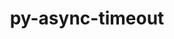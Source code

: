 ---
title: "py-async-timeout"
layout: cache
categories: [package, develop]
meta: {"versions": ["4.0.2"], "compilers": ["apple-clang@=15.0.0", "gcc@=11.3.0", "gcc@=7.5.0"], "oss": ["ubuntu18.04", "ubuntu22.04", "ventura"], "platforms": ["darwin", "linux"], "targets": ["aarch64", "x86_64_v3"], "stacks": ["ml-darwin-aarch64-mps", "ml-linux-x86_64-cpu", "ml-linux-x86_64-cuda", "ml-linux-x86_64-rocm", "radiuss", "root"], "num_specs": 24, "num_specs_by_stack": {"ml-darwin-aarch64-mps": 5, "root": 24, "radiuss": 9, "ml-linux-x86_64-rocm": 10, "ml-linux-x86_64-cpu": 10, "ml-linux-x86_64-cuda": 10}}
spec_details: [{"hash": "jqjmufxzwi4222o53lwj4qsbkcqyjtwh", "compiler": "apple-clang@=15.0.0", "versions": ["4.0.2"], "os": "ventura", "platform": "darwin", "target": "aarch64", "variants": ["build_system=python_pip"], "stacks": ["ml-darwin-aarch64-mps", "root"], "size": "-", "tarball": "https://binaries.spack.io/develop/build_cache/darwin-ventura-aarch64/apple-clang-15.0.0/py-async-timeout-4.0.2/darwin-ventura-aarch64-apple-clang-15.0.0-py-async-timeout-4.0.2-jqjmufxzwi4222o53lwj4qsbkcqyjtwh.spack"}, {"hash": "lg2b3btzxqc7n3fscpyytvwf4su45whq", "compiler": "apple-clang@=15.0.0", "versions": ["4.0.2"], "os": "ventura", "platform": "darwin", "target": "aarch64", "variants": ["build_system=python_pip"], "stacks": ["ml-darwin-aarch64-mps", "root"], "size": "-", "tarball": "https://binaries.spack.io/develop/build_cache/darwin-ventura-aarch64/apple-clang-15.0.0/py-async-timeout-4.0.2/darwin-ventura-aarch64-apple-clang-15.0.0-py-async-timeout-4.0.2-lg2b3btzxqc7n3fscpyytvwf4su45whq.spack"}, {"hash": "puslthqklaohkf2455r5si2ukt4akxmy", "compiler": "apple-clang@=15.0.0", "versions": ["4.0.2"], "os": "ventura", "platform": "darwin", "target": "aarch64", "variants": ["build_system=python_pip"], "stacks": ["ml-darwin-aarch64-mps", "root"], "size": "-", "tarball": "https://binaries.spack.io/develop/build_cache/darwin-ventura-aarch64/apple-clang-15.0.0/py-async-timeout-4.0.2/darwin-ventura-aarch64-apple-clang-15.0.0-py-async-timeout-4.0.2-puslthqklaohkf2455r5si2ukt4akxmy.spack"}, {"hash": "h27j44takmvq3myrpf3ztpw2rn7fwdqj", "compiler": "apple-clang@=15.0.0", "versions": ["4.0.2"], "os": "ventura", "platform": "darwin", "target": "aarch64", "variants": ["build_system=python_pip"], "stacks": ["ml-darwin-aarch64-mps", "root"], "size": "-", "tarball": "https://binaries.spack.io/develop/build_cache/darwin-ventura-aarch64/apple-clang-15.0.0/py-async-timeout-4.0.2/darwin-ventura-aarch64-apple-clang-15.0.0-py-async-timeout-4.0.2-h27j44takmvq3myrpf3ztpw2rn7fwdqj.spack"}, {"hash": "nxfgalhhhmdrmvpfinwt2lvzmzsnvxt3", "compiler": "apple-clang@=15.0.0", "versions": ["4.0.2"], "os": "ventura", "platform": "darwin", "target": "aarch64", "variants": ["build_system=python_pip"], "stacks": ["ml-darwin-aarch64-mps", "root"], "size": "-", "tarball": "https://binaries.spack.io/develop/build_cache/darwin-ventura-aarch64/apple-clang-15.0.0/py-async-timeout-4.0.2/darwin-ventura-aarch64-apple-clang-15.0.0-py-async-timeout-4.0.2-nxfgalhhhmdrmvpfinwt2lvzmzsnvxt3.spack"}, {"hash": "pqngrd5hz4lpdfnvwn6p63rolvmuir3w", "compiler": "gcc@=7.5.0", "versions": ["4.0.2"], "os": "ubuntu18.04", "platform": "linux", "target": "x86_64_v3", "variants": ["build_system=python_pip"], "stacks": ["radiuss", "root"], "size": "-", "tarball": "https://binaries.spack.io/develop/build_cache/linux-ubuntu18.04-x86_64_v3/gcc-7.5.0/py-async-timeout-4.0.2/linux-ubuntu18.04-x86_64_v3-gcc-7.5.0-py-async-timeout-4.0.2-pqngrd5hz4lpdfnvwn6p63rolvmuir3w.spack"}, {"hash": "7pdykxn4qa7lpcykrtw66pwnxwuu7fh4", "compiler": "gcc@=7.5.0", "versions": ["4.0.2"], "os": "ubuntu18.04", "platform": "linux", "target": "x86_64_v3", "variants": ["build_system=python_pip"], "stacks": ["radiuss", "root"], "size": "-", "tarball": "https://binaries.spack.io/develop/build_cache/linux-ubuntu18.04-x86_64_v3/gcc-7.5.0/py-async-timeout-4.0.2/linux-ubuntu18.04-x86_64_v3-gcc-7.5.0-py-async-timeout-4.0.2-7pdykxn4qa7lpcykrtw66pwnxwuu7fh4.spack"}, {"hash": "4fy7gtxh43mfhynuxqfgv7lhrukihvg5", "compiler": "gcc@=7.5.0", "versions": ["4.0.2"], "os": "ubuntu18.04", "platform": "linux", "target": "x86_64_v3", "variants": ["build_system=python_pip"], "stacks": ["radiuss", "root"], "size": "-", "tarball": "https://binaries.spack.io/develop/build_cache/linux-ubuntu18.04-x86_64_v3/gcc-7.5.0/py-async-timeout-4.0.2/linux-ubuntu18.04-x86_64_v3-gcc-7.5.0-py-async-timeout-4.0.2-4fy7gtxh43mfhynuxqfgv7lhrukihvg5.spack"}, {"hash": "ucncfzylysfwxdjr6lk6ua2jl4m3sxbl", "compiler": "gcc@=7.5.0", "versions": ["4.0.2"], "os": "ubuntu18.04", "platform": "linux", "target": "x86_64_v3", "variants": ["build_system=python_pip"], "stacks": ["radiuss", "root"], "size": "-", "tarball": "https://binaries.spack.io/develop/build_cache/linux-ubuntu18.04-x86_64_v3/gcc-7.5.0/py-async-timeout-4.0.2/linux-ubuntu18.04-x86_64_v3-gcc-7.5.0-py-async-timeout-4.0.2-ucncfzylysfwxdjr6lk6ua2jl4m3sxbl.spack"}, {"hash": "7jb6pxmoofamo7ezpktdelnzkbpuvojf", "compiler": "gcc@=7.5.0", "versions": ["4.0.2"], "os": "ubuntu18.04", "platform": "linux", "target": "x86_64_v3", "variants": ["build_system=python_pip"], "stacks": ["radiuss", "root"], "size": "-", "tarball": "https://binaries.spack.io/develop/build_cache/linux-ubuntu18.04-x86_64_v3/gcc-7.5.0/py-async-timeout-4.0.2/linux-ubuntu18.04-x86_64_v3-gcc-7.5.0-py-async-timeout-4.0.2-7jb6pxmoofamo7ezpktdelnzkbpuvojf.spack"}, {"hash": "pnhmdgwenxjzxmbjyky7mfihwebiqpxr", "compiler": "gcc@=7.5.0", "versions": ["4.0.2"], "os": "ubuntu18.04", "platform": "linux", "target": "x86_64_v3", "variants": ["build_system=python_pip"], "stacks": ["radiuss", "root"], "size": "-", "tarball": "https://binaries.spack.io/develop/build_cache/linux-ubuntu18.04-x86_64_v3/gcc-7.5.0/py-async-timeout-4.0.2/linux-ubuntu18.04-x86_64_v3-gcc-7.5.0-py-async-timeout-4.0.2-pnhmdgwenxjzxmbjyky7mfihwebiqpxr.spack"}, {"hash": "nr2tf27rgiykinm6meojsdnlyvtylrra", "compiler": "gcc@=7.5.0", "versions": ["4.0.2"], "os": "ubuntu18.04", "platform": "linux", "target": "x86_64_v3", "variants": ["build_system=python_pip"], "stacks": ["radiuss", "root"], "size": "-", "tarball": "https://binaries.spack.io/develop/build_cache/linux-ubuntu18.04-x86_64_v3/gcc-7.5.0/py-async-timeout-4.0.2/linux-ubuntu18.04-x86_64_v3-gcc-7.5.0-py-async-timeout-4.0.2-nr2tf27rgiykinm6meojsdnlyvtylrra.spack"}, {"hash": "ut4ocx4cvuifncixdfjnp2dz5bfueh6c", "compiler": "gcc@=7.5.0", "versions": ["4.0.2"], "os": "ubuntu18.04", "platform": "linux", "target": "x86_64_v3", "variants": ["build_system=python_pip"], "stacks": ["radiuss", "root"], "size": "-", "tarball": "https://binaries.spack.io/develop/build_cache/linux-ubuntu18.04-x86_64_v3/gcc-7.5.0/py-async-timeout-4.0.2/linux-ubuntu18.04-x86_64_v3-gcc-7.5.0-py-async-timeout-4.0.2-ut4ocx4cvuifncixdfjnp2dz5bfueh6c.spack"}, {"hash": "ue2mfhcpe5aq4e5mbzc6dnrus2kugwbd", "compiler": "gcc@=7.5.0", "versions": ["4.0.2"], "os": "ubuntu18.04", "platform": "linux", "target": "x86_64_v3", "variants": ["build_system=python_pip"], "stacks": ["radiuss", "root"], "size": "-", "tarball": "https://binaries.spack.io/develop/build_cache/linux-ubuntu18.04-x86_64_v3/gcc-7.5.0/py-async-timeout-4.0.2/linux-ubuntu18.04-x86_64_v3-gcc-7.5.0-py-async-timeout-4.0.2-ue2mfhcpe5aq4e5mbzc6dnrus2kugwbd.spack"}, {"hash": "l3x3us7yqq76lwsukz5fssvn3qpr5mn5", "compiler": "gcc@=11.3.0", "versions": ["4.0.2"], "os": "ubuntu22.04", "platform": "linux", "target": "x86_64_v3", "variants": ["build_system=python_pip"], "stacks": ["ml-linux-x86_64-rocm", "ml-linux-x86_64-cpu", "ml-linux-x86_64-cuda", "root"], "size": "-", "tarball": "https://binaries.spack.io/develop/build_cache/linux-ubuntu22.04-x86_64_v3/gcc-11.3.0/py-async-timeout-4.0.2/linux-ubuntu22.04-x86_64_v3-gcc-11.3.0-py-async-timeout-4.0.2-l3x3us7yqq76lwsukz5fssvn3qpr5mn5.spack"}, {"hash": "pdd6cqobkj75pvgz2hc7bwezdkgyoc56", "compiler": "gcc@=11.3.0", "versions": ["4.0.2"], "os": "ubuntu22.04", "platform": "linux", "target": "x86_64_v3", "variants": ["build_system=python_pip"], "stacks": ["ml-linux-x86_64-rocm", "ml-linux-x86_64-cpu", "ml-linux-x86_64-cuda", "root"], "size": "-", "tarball": "https://binaries.spack.io/develop/build_cache/linux-ubuntu22.04-x86_64_v3/gcc-11.3.0/py-async-timeout-4.0.2/linux-ubuntu22.04-x86_64_v3-gcc-11.3.0-py-async-timeout-4.0.2-pdd6cqobkj75pvgz2hc7bwezdkgyoc56.spack"}, {"hash": "ppaba4r3sawv7lg2vpp2xeonond7qokc", "compiler": "gcc@=11.3.0", "versions": ["4.0.2"], "os": "ubuntu22.04", "platform": "linux", "target": "x86_64_v3", "variants": ["build_system=python_pip"], "stacks": ["ml-linux-x86_64-rocm", "ml-linux-x86_64-cpu", "ml-linux-x86_64-cuda", "root"], "size": "-", "tarball": "https://binaries.spack.io/develop/build_cache/linux-ubuntu22.04-x86_64_v3/gcc-11.3.0/py-async-timeout-4.0.2/linux-ubuntu22.04-x86_64_v3-gcc-11.3.0-py-async-timeout-4.0.2-ppaba4r3sawv7lg2vpp2xeonond7qokc.spack"}, {"hash": "hyql6c55qnrgwodv2n24bziwufsgyxn3", "compiler": "gcc@=11.3.0", "versions": ["4.0.2"], "os": "ubuntu22.04", "platform": "linux", "target": "x86_64_v3", "variants": ["build_system=python_pip"], "stacks": ["ml-linux-x86_64-rocm", "ml-linux-x86_64-cpu", "ml-linux-x86_64-cuda", "root"], "size": "-", "tarball": "https://binaries.spack.io/develop/build_cache/linux-ubuntu22.04-x86_64_v3/gcc-11.3.0/py-async-timeout-4.0.2/linux-ubuntu22.04-x86_64_v3-gcc-11.3.0-py-async-timeout-4.0.2-hyql6c55qnrgwodv2n24bziwufsgyxn3.spack"}, {"hash": "kahr367t7qmsyc3onrlidpdmqgjvjpgj", "compiler": "gcc@=11.3.0", "versions": ["4.0.2"], "os": "ubuntu22.04", "platform": "linux", "target": "x86_64_v3", "variants": ["build_system=python_pip"], "stacks": ["ml-linux-x86_64-rocm", "ml-linux-x86_64-cpu", "ml-linux-x86_64-cuda", "root"], "size": "-", "tarball": "https://binaries.spack.io/develop/build_cache/linux-ubuntu22.04-x86_64_v3/gcc-11.3.0/py-async-timeout-4.0.2/linux-ubuntu22.04-x86_64_v3-gcc-11.3.0-py-async-timeout-4.0.2-kahr367t7qmsyc3onrlidpdmqgjvjpgj.spack"}, {"hash": "jp26othmxwyd6eigqpi6cnv77x5xrzlp", "compiler": "gcc@=11.3.0", "versions": ["4.0.2"], "os": "ubuntu22.04", "platform": "linux", "target": "x86_64_v3", "variants": ["build_system=python_pip"], "stacks": ["ml-linux-x86_64-rocm", "ml-linux-x86_64-cpu", "ml-linux-x86_64-cuda", "root"], "size": "-", "tarball": "https://binaries.spack.io/develop/build_cache/linux-ubuntu22.04-x86_64_v3/gcc-11.3.0/py-async-timeout-4.0.2/linux-ubuntu22.04-x86_64_v3-gcc-11.3.0-py-async-timeout-4.0.2-jp26othmxwyd6eigqpi6cnv77x5xrzlp.spack"}, {"hash": "eveo3lsecybcok54gctm7tyeuqu5jmta", "compiler": "gcc@=11.3.0", "versions": ["4.0.2"], "os": "ubuntu22.04", "platform": "linux", "target": "x86_64_v3", "variants": ["build_system=python_pip"], "stacks": ["ml-linux-x86_64-rocm", "ml-linux-x86_64-cpu", "ml-linux-x86_64-cuda", "root"], "size": "-", "tarball": "https://binaries.spack.io/develop/build_cache/linux-ubuntu22.04-x86_64_v3/gcc-11.3.0/py-async-timeout-4.0.2/linux-ubuntu22.04-x86_64_v3-gcc-11.3.0-py-async-timeout-4.0.2-eveo3lsecybcok54gctm7tyeuqu5jmta.spack"}, {"hash": "2glsovxp6rz4x6pmtnrebt5xtyho5lre", "compiler": "gcc@=11.3.0", "versions": ["4.0.2"], "os": "ubuntu22.04", "platform": "linux", "target": "x86_64_v3", "variants": ["build_system=python_pip"], "stacks": ["ml-linux-x86_64-rocm", "ml-linux-x86_64-cpu", "ml-linux-x86_64-cuda", "root"], "size": "-", "tarball": "https://binaries.spack.io/develop/build_cache/linux-ubuntu22.04-x86_64_v3/gcc-11.3.0/py-async-timeout-4.0.2/linux-ubuntu22.04-x86_64_v3-gcc-11.3.0-py-async-timeout-4.0.2-2glsovxp6rz4x6pmtnrebt5xtyho5lre.spack"}, {"hash": "5x7muiaps4s4ugzdhy3zyqexqor5b3ro", "compiler": "gcc@=11.3.0", "versions": ["4.0.2"], "os": "ubuntu22.04", "platform": "linux", "target": "x86_64_v3", "variants": ["build_system=python_pip"], "stacks": ["ml-linux-x86_64-rocm", "ml-linux-x86_64-cpu", "ml-linux-x86_64-cuda", "root"], "size": "-", "tarball": "https://binaries.spack.io/develop/build_cache/linux-ubuntu22.04-x86_64_v3/gcc-11.3.0/py-async-timeout-4.0.2/linux-ubuntu22.04-x86_64_v3-gcc-11.3.0-py-async-timeout-4.0.2-5x7muiaps4s4ugzdhy3zyqexqor5b3ro.spack"}, {"hash": "yedt5fonxo33un64t7pki2hekhvzv4er", "compiler": "gcc@=11.3.0", "versions": ["4.0.2"], "os": "ubuntu22.04", "platform": "linux", "target": "x86_64_v3", "variants": ["build_system=python_pip"], "stacks": ["ml-linux-x86_64-rocm", "ml-linux-x86_64-cpu", "ml-linux-x86_64-cuda", "root"], "size": "-", "tarball": "https://binaries.spack.io/develop/build_cache/linux-ubuntu22.04-x86_64_v3/gcc-11.3.0/py-async-timeout-4.0.2/linux-ubuntu22.04-x86_64_v3-gcc-11.3.0-py-async-timeout-4.0.2-yedt5fonxo33un64t7pki2hekhvzv4er.spack"}]
---